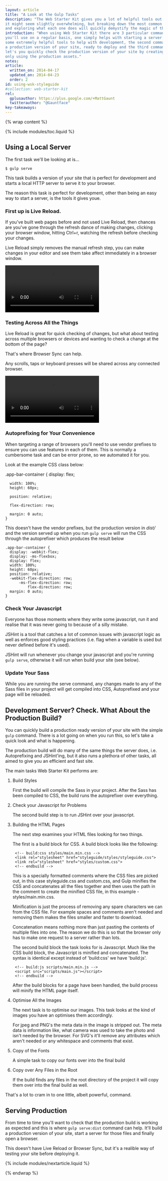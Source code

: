 ```yaml
---
layout: article
title: "A Look at the Gulp Tasks"
description: "The Web Starter Kit gives you a lot of helpful tools out of the box and
it might seem slightly overwhelming, but breaking down the most common tasks
and exploring what each one does will quickly demystify the magic of this kit."
introduction: "When using Web Starter Kit there are 3 particular commands that
you'll use on a regular basis, one simply helps with starting a server but has
some extremely helpful tools to help with development, the second command builds
a production version of your site, ready to deploy and the third command
let's you quickly check the production version of your site by creating a server
only using the production assets."
notes:
article:
  written_on: 2014-04-17
  updated_on: 2014-04-23
  order: 2
id: using-wsk-styleguide
#collection: web-starter-kit
rel:
  gplusauthor: https://plus.google.com/+MattGaunt
  twitterauthor: "@Gauntface"
key-takeaways:
---
```


{% wrap content %}

{% include modules/toc.liquid %}

## Using a Local Server

The first task we'll be looking at is...

    $ gulp serve

This task builds a version of your site that is perfect for development and
starts a local HTTP server to serve it to your browser.

The reason this task is perfect for development, other than being an easy way
to start a server, is the tools it gives youe.

### First up is Live Reload.

If you've built web pages before and not used Live Reload, then chances are you've
gone through the refresh dance of making changes, clicking your browser
window, hitting Ctrl+r, watching the refresh before checking your changes.

Live Reload simply removes the manual refresh step, you can make changes in your
editor and see them take affect immediately in a browser window.

<video controls>
     <source src="video/wsk-livereload-demo.mp4" type="video/mp4">
     <p>This browser does not support the video element.</p>
</video>

### Testing Across All the Things

Live Reload is great for quick checking of changes, but what about testing across
multiple browsers or devices and wanting to check a change at the bottom of the
page?

That's where Browser Sync can help.

Any scrolls, taps or keyboard presses will be shared across any connected browser.

<video controls>
     <source src="video/wsk-browsersync-demo.mp4" type="video/mp4">
     <p>This browser does not support the video element.</p>
</video>

### Autoprefixing for Your Convenience

When targeting a range of browsers you'll need to use vendor prefixes to ensure
you can use features in each of them. This is normally a cumbersome task and can
be error prone, so we automated it for you.

Look at the example CSS class below:

   .app-bar-container {
      display: flex;

      width: 100%;
      height: 60px;

      position: relative;

      flex-direction: row;

      margin: 0 auto;
    }

This doesn't have the vendor prefixes, but the production version in *dist/* and the
version served up when you run `gulp serve` will run the CSS through the autoprefixer
which produces the result below

    .app-bar-container {
      display: -webkit-flex;
      display: -ms-flexbox;
      display: flex;
      width: 100%;
      height: 60px;
      position: relative;
      -webkit-flex-direction: row;
          -ms-flex-direction: row;
              flex-direction: row;
      margin: 0 auto;
    }

### Check Your Javascript

Everyone has those moments where they write some javascript, run it and realise
that it was never going to because of a silly mistake.

JSHint is a tool that catches a lot of common issues with javascript logic as
well as enforces good styling practices (i.e. flag when a variable is used but
never defined before it's used).

JSHint will run whenever you change your javascript and you're running `gulp serve`,
otherwise it will run when build your site (see below).

### Update Your Sass

While you are running the serve command, any changes made to any of the Sass files
in your project will get compiled into CSS, Autoprefixed and your page will be
reloaded.

## Development Server? Check. What About the Production Build?

You can quickly build a production ready version of your site with the simple
`gulp` command. There is a lot going on when you run this,
so let's take a quick look and what is happening.

The production build will do many of the same things the server does, i.e.
Autoprefixing and JSHint'ing, but it also runs a plethora of other
tasks, all aimed to give you an efficient and fast site.

The main tasks Web Starter Kit performs are:

1. Build Styles

    First the build will compile the Sass in your project. After the Sass has
    been compiled to CSS, the build runs the autoprefixer over everything.

2. Check your Javascript for Problems

    The second build step is to run JSHint over your javascript.

3. Building the HTML Pages

    The next step examines your HTML files looking for two things.

    The first is a build block for CSS. A build block looks like the following:

        <!-- build:css styles/main.min.css -->
        <link rel="stylesheet" href="styleguide/styles/styleguide.css">
        <link rel="stylesheet" href="styles/custom.css">
        <!-- endbuild -->

    This is a specially formatted comments where the CSS files are picked
    out, in this case styleguide.css and custom.css, and Gulp minifies the CSS
    and concatenates all the files together and then uses the path in the comment
    to create the minified CSS file, in this example - styles/main.min.css.

    Minification is just the process of removing any spare characters we can
    from the CSS file. For example spaces and comments aren't needed and removing
    them makes the files smaller and faster to download.

    Concatenation means nothing more than just pasting the contents of multiple
    files into one. The reason we do this is so that the browser only has to
    make one request to a server rather than lots.

    The second build block the task looks for is Javascript. Much like the CSS
    build block, the Javascript is minified and concatenated. The syntax is
    identical except instead of 'build:css' we have 'build:js'.

        <!-- build:js scripts/main.min.js -->
        <script src="scripts/main.js"></script>
        <!-- endbuild -->

    After the build blocks for a page have been handled, the build process will
    minify the HTML page itself.

5. Optimise All the Images

    The next task is to optimise our images. This task looks at the kind of
    images you have an optimises them accordingly.

    For jpeg and PNG's the meta data in the image is stripped out. The meta data
    is information like, what camera was used to take the photo and isn't needed
    by the browser. For SVG's it'll remove any attributes which aren't needed
    or any whitespace and comments that exist.

6. Copy of the Fonts

    A simple task to copy our fonts over into the final build

7. Copy over Any Files in the Root

    If the build finds any files in the root directory of the project it will
    copy them over into the final build as well.

That's a lot to cram in to one little, albeit powerful, command.

## Serving Production

From time to time you'll want to check that the production build is working as
expected and this is where `gulp serve:dist` command can help.
It'll build a production version of your site, start a server for those files
and finally open a browser.

This doesn't have Live Reload or Browser Sync, but it's a realible way of
testing your site before deploying it.

{% include modules/nextarticle.liquid %}

{% endwrap %}
